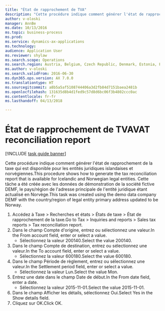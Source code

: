 ```yaml
--- 
title: "État de rapprochement de TVA"
description: "Cette procédure indique comment générer l'état de rapprochement de la taxe qui est disponible pour les entités juridiques islandaises et norvégiennes."
author: v-oloski
manager: AnnBe
ms.date: 10/13/2016
ms.topic: business-process
ms.prod: 
ms.service: dynamics-ax-applications
ms.technology: 
audience: Application User
ms.reviewer: shylaw
ms.search.scope: Operations
ms.search.region: Austria, Belgium, Czech Republic, Denmark, Estonia, Finland, France, Germany, Hungary, Ireland, Italy, Latvia, Lithuania, Netherlands, Poland, Spain, Sweden, United Kingdom
ms.author: v-oloski
ms.search.validFrom: 2016-06-30
ms.dyn365.ops.version: AX 7.0.0
ms.translationtype: HT
ms.sourcegitcommit: a8b5a5af5108744406a3d2fb84d7151baea2481b
ms.openlocfilehash: 131635d8b4d1fed9c57d8d6bc06f3b4802ccc0ac
ms.contentlocale: fr-fr
ms.lasthandoff: 04/13/2018

---
```

# <a name="vat-reconciliation-report"></a><span data-ttu-id="edd3b-103">État de rapprochement de TVA</span><span class="sxs-lookup"><span data-stu-id="edd3b-103">VAT reconciliation report</span></span>

[!INCLUDE [task guide banner](../../includes/task-guide-banner.md)]

<span data-ttu-id="edd3b-104">Cette procédure indique comment générer l'état de rapprochement de la taxe qui est disponible pour les entités juridiques islandaises et norvégiennes.</span><span class="sxs-lookup"><span data-stu-id="edd3b-104">This procedure shows how to generate the tax reconciliation report that is available for Icelandic and Norwegian legal entities.</span></span> <span data-ttu-id="edd3b-105">Cette tâche a été créée avec les données de démonstration de la société fictive DEMF, le pays/région de l'adresse principale de l'entité juridique étant actualisé en Norvège.</span><span class="sxs-lookup"><span data-stu-id="edd3b-105">This task was created using the demo data company DEMF with the country/region of legal entity primary address updated to be Norway.</span></span>

1. <span data-ttu-id="edd3b-106">Accédez à Taxe > Recherches et états > États de taxe > État de rapprochement de la taxe.</span><span class="sxs-lookup"><span data-stu-id="edd3b-106">Go to Tax > Inquiries and reports > Sales tax reports > Tax reconciliation report.</span></span>
2. <span data-ttu-id="edd3b-107">Dans le champ Compte d'origine, entrez ou sélectionnez une valeur.</span><span class="sxs-lookup"><span data-stu-id="edd3b-107">In the From account field, enter or select a value.</span></span>
    * <span data-ttu-id="edd3b-108">Sélectionnez la valeur 200140.</span><span class="sxs-lookup"><span data-stu-id="edd3b-108">Select the value 200140.</span></span>  
3. <span data-ttu-id="edd3b-109">Dans le champ Compte de destination, entrez ou sélectionnez une valeur.</span><span class="sxs-lookup"><span data-stu-id="edd3b-109">In the To account field, enter or select a value.</span></span>
    * <span data-ttu-id="edd3b-110">Sélectionnez la valeur 600180.</span><span class="sxs-lookup"><span data-stu-id="edd3b-110">Select the value 600180.</span></span>  
4. <span data-ttu-id="edd3b-111">Dans le champ Période de règlement, entrez ou sélectionnez une valeur.</span><span class="sxs-lookup"><span data-stu-id="edd3b-111">In the Settlement period field, enter or select a value.</span></span>
    * <span data-ttu-id="edd3b-112">Sélectionnez la valeur Lun.</span><span class="sxs-lookup"><span data-stu-id="edd3b-112">Select the value Mon.</span></span>  
5. <span data-ttu-id="edd3b-113">Entrez une date dans le champ Date de début.</span><span class="sxs-lookup"><span data-stu-id="edd3b-113">In the From date field, enter a date.</span></span>
    * <span data-ttu-id="edd3b-114">Sélectionnez la valeur 2015-11-01.</span><span class="sxs-lookup"><span data-stu-id="edd3b-114">Select the value 2015-11-01.</span></span>  
6. <span data-ttu-id="edd3b-115">Dans le champ Afficher les détails, sélectionnez Oui.</span><span class="sxs-lookup"><span data-stu-id="edd3b-115">Select Yes in the Show details field.</span></span>
7. <span data-ttu-id="edd3b-116">Cliquez sur OK.</span><span class="sxs-lookup"><span data-stu-id="edd3b-116">Click OK.</span></span>


